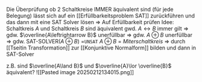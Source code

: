 Die Überprüfung ob 2 Schaltkreise IMMER äquivalent sind (für jede Belegung) lässt sich auf ein [[Erfüllbarkeitsproblem SAT]] zurückführen und das dann mit eine SAT Solver lösen ⇒ Auf Erfüllbarkeit prüfen
Idee: Schaltkreis $A$ und Schaltkreis $B$ sind äquivalent gwd. $A\leftrightarrow B$ immer gilt ⇒ gdw. $\overline{A\leftrightarrow B}$ unerfüllbar ⇒ gdw. $A\oplus B$ unerfüllbar ⇒ gdw. SAT-SOLVER($A\oplus B$) =``UNSAT``
$A\oplus B$ = _Miterschaltkreis_ ⇒ durch [[Tseitin Transformation]] zur [[Konjunktive Normalform]] bilden und dann in SAT-Solver

z.B. sind $\overline{A\land B}$ und $\overline{A}\lor \overline{B}$ äquivalent?
![[Pasted image 20250212134015.png]]